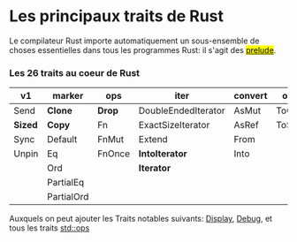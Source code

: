 # Les principaux traits de Rust

Le compilateur Rust importe automatiquement un sous-ensemble de choses essentielles dans tous les programmes Rust: il s'agit des [<mark>prelude</mark>](https://doc.rust-lang.org/std/prelude/index.html).

  
### Les 26 traits au coeur de Rust
  
| v1 | marker | ops | iter | convert | others |
|---|---|---|---|---|---|
| Send | **Clone** | **Drop** | DoubleEndedIterator | AsMut | ToOwned |
| **Sized** | **Copy** | Fn | ExactSizeIterator | AsRef | ToString |
| Sync | Default | FnMut | Extend | From |
| Unpin | Eq | FnOnce | **IntoIterator** | Into |
| | Ord | | **Iterator** |
| | PartialEq | | |
| | PartialOrd | | |

Auxquels on peut ajouter les Traits notables suivants: [Display](https://doc.rust-lang.org/std/fmt/trait.Display.html), [Debug](https://doc.rust-lang.org/std/fmt/trait.Debug.html), et tous les traits [std::ops](https://doc.rust-lang.org/std/ops/index.html#traits)
